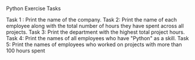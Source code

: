 Python Exercise Tasks

Task 1 : Print the name of the company.
Task 2: Print the name of each employee along with the total number of hours they have spent across all projects.
Task 3: Print the department with the highest total project hours.
Task 4: Print the names of all employees who have "Python" as a skill.
Task 5: Print the names of employees who worked on projects with more than 100 hours spent
